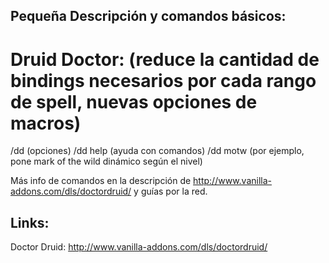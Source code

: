 ## Pequeña Descripción y comandos básicos:

# Druid Doctor: (reduce la cantidad de bindings necesarios por cada rango de spell, nuevas opciones de macros)
  /dd     (opciones)
  /dd help  (ayuda con comandos)
  /dd motw (por ejemplo, pone mark of the wild dinámico según el nivel)

Más info de comandos en la descripción de http://www.vanilla-addons.com/dls/doctordruid/ y guías por la red.
	




## Links:

Doctor Druid: http://www.vanilla-addons.com/dls/doctordruid/



